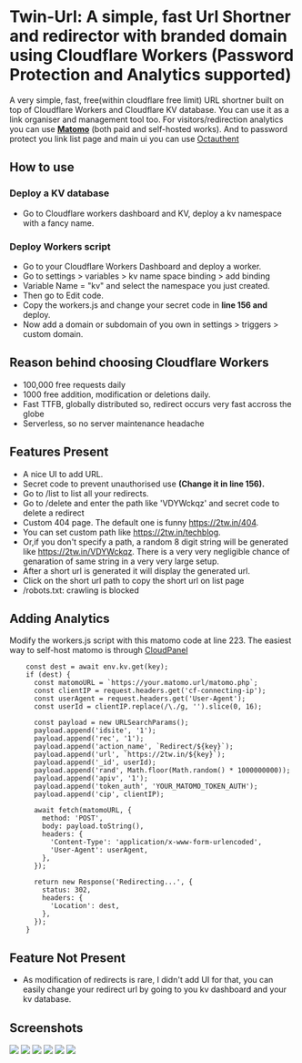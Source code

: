 # Twin-Url: A simple, fast Url Shortner and redirector with branded domain using Cloudflare Workers (Password Protection and Analytics supported)
A very simple, fast, free(within cloudflare free limit) URL shortner built on top of Cloudflare Workers and Cloudflare KV database. You can use it as a link organiser and management tool too. For visitors/redirection analytics you can use [**Matomo**](https://matomo.org/) (both paid and self-hosted works). And to password protect you link list page and main ui you can use [Octauthent](https://octauthent.com/)

## How to use

### Deploy a KV database
* Go to Cloudflare workers dashboard and KV, deploy a kv namespace with a fancy name.

### Deploy Workers script
* Go to your Cloudflare Workers Dashboard and deploy a worker.
* Go to settings > variables > kv name space binding > add binding
* Variable Name = "kv" and select the namespace you just created.
* Then go to Edit code.
* Copy the workers.js and change your secret code in **line 156 and** deploy.
* Now add a domain or subdomain of you own in settings > triggers > custom domain.

## Reason behind choosing Cloudflare Workers
* 100,000 free requests daily
* 1000 free addition, modification or deletions daily.
* Fast TTFB, globally distributed so, redirect occurs very fast accross the globe
* Serverless, so no server maintenance headache

## Features Present
* A nice UI to add URL.
* Secret code to prevent unauthorised use **(Change it in line 156).**
* Go to /list to list all your redirects.
* Go to /delete and enter the path like 'VDYWckqz' and secret code to delete a redirect
* Custom 404 page. The default one is funny https://2tw.in/404. 
* You can set custom path like https://2tw.in/techblog.
* Or,if you don't specify a path, a random 8 digit string will be generated like https://2tw.in/VDYWckqz. There is a very very negligible chance of genaration of same string in a very very large setup.
* After a short url is generated it will display the generated url.
* Click on the short url path to copy the short url on list page
* /robots.txt: crawling is blocked

## Adding Analytics
Modify the workers.js script with this matomo code at line 223. The easiest way to self-host matomo is through [CloudPanel](https://www.cloudpanel.io/docs/v2/php/applications/matomo/)
```
    const dest = await env.kv.get(key);
    if (dest) {
      const matomoURL = `https://your.matomo.url/matomo.php`;
      const clientIP = request.headers.get('cf-connecting-ip');
      const userAgent = request.headers.get('User-Agent');
      const userId = clientIP.replace(/\./g, '').slice(0, 16);

      const payload = new URLSearchParams();
      payload.append('idsite', '1');
      payload.append('rec', '1');
      payload.append('action_name', `Redirect/${key}`);
      payload.append('url', `https://2tw.in/${key}`);
      payload.append('_id', userId);
      payload.append('rand', Math.floor(Math.random() * 1000000000));
      payload.append('apiv', '1');
      payload.append('token_auth', 'YOUR_MATOMO_TOKEN_AUTH');
      payload.append('cip', clientIP);

      await fetch(matomoURL, {
        method: 'POST',
        body: payload.toString(),
        headers: {
          'Content-Type': 'application/x-www-form-urlencoded',
          'User-Agent': userAgent,
        },
      });

      return new Response('Redirecting...', {
        status: 302,
        headers: {
          'Location': dest,
        },
      });
    }
```

## Feature Not Present
* As modification of redirects is rare, I didn't add UI for that, you can easily change your redirect url by going to you kv dashboard and your kv database.

## Screenshots 
![](https://raw.githubusercontent.com/drshounak/Really-Simple-Url-Shortner-with-cloudflare-workers/main/images/Screenshot%202024-04-03%20145409.png)
![](https://raw.githubusercontent.com/drshounak/Really-Simple-Url-Shortner-with-cloudflare-workers/main/images/Screenshot%202024-04-03%20145449.png)
![](https://raw.githubusercontent.com/drshounak/Really-Simple-Url-Shortner-with-cloudflare-workers/main/images/Screenshot%202024-04-03%20145522.png)
![](https://raw.githubusercontent.com/drshounak/Really-Simple-Url-Shortner-with-cloudflare-workers/main/images/Screenshot%202024-04-03%20145613.png)
![](https://raw.githubusercontent.com/drshounak/Really-Simple-Url-Shortner-with-cloudflare-workers/main/images/Screenshot%202024-04-03%20145644.png)
![](https://raw.githubusercontent.com/drshounak/Really-Simple-Url-Shortner-with-cloudflare-workers/main/images/Screenshot_20240403_195427_Chrome.png)


